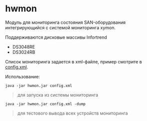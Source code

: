 # hwmon
Модуль для мониторинга состояния SAN-оборудования интегрирующийся с системой мониторинга xymon.

Поддерживаются дисковые массивы Infortrend
* DS3048RE
* DS3024RB

Список мониторинга задается в xml-файле, пример смотрите в [config.xml](https://github.com/yankovskiy/hwmon/blob/master/config.xml).

Использование:

`java -jar hwmon.jar config.xml`
> для запуска из системы мониторинга

`java -jar hwmon.jar config.xml -dump`
> для тестового вывода всех устройств мониторинга
